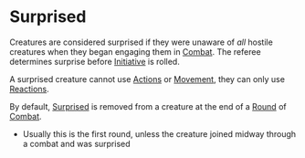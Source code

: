 ---
---

# Surprised

Creatures are considered surprised if they were unaware of *all* hostile creatures when they began engaging them in [Combat](../Game%20Procedures/Combat.md). The referee determines surprise before [Initiative](../Game%20Procedures/Initiative.md) is rolled.

A surprised creature cannot use [Actions](../Game%20Procedures/Action.md) or [Movement](../Game%20Procedures/Movement.md), they can only use [Reactions](../Game%20Procedures/Reaction.md).

By default, [Surprised](Surprised.md) is removed from a creature at the end of a [Round](../Game%20Procedures/Round.md) of [Combat](../Game%20Procedures/Combat.md). 

* Usually this is the first round, unless the creature joined midway through a combat and was surprised
